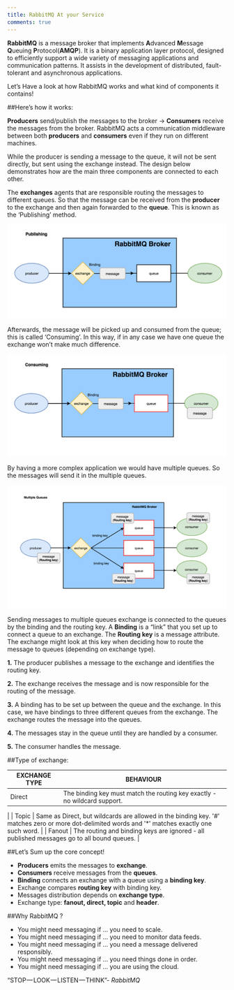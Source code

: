 ```yaml
---
title: RabbitMQ At your Service
comments: true  
---  
```

  
**RabbitMQ** is a message broker that implements **A**dvanced **M**essage **Q**ueuing **P**rotocol(**AMQP**). It is a binary application layer protocol, designed to efficiently support a wide variety of messaging applications and communication patterns. It assists in the development of distributed, fault-tolerant and asynchronous applications.

  
Let’s Have a look at how RabbitMQ works and what kind of components it contains!


  

##Here’s how it works:  

**Producers** send/publish the messages to the broker -> **Consumers** receive the messages from the broker. RabbitMQ acts a communication middleware between both **producers** and **consumers** even if they run on different machines.

 
 While the producer is sending a message to the queue, it will not be sent directly, but sent using the exchange instead. The design below demonstrates how are the main three components are connected to each other.

 
 The **exchanges** agents that are responsible routing the messages to different queues. So that the message can be received from the **producer** to the exchange and then again forwarded to the **queue**. This is known as the ‘Publishing’ method.
 
![image1](img/rabbit1.png)


  
Afterwards, the message will be picked up and consumed from the queue; this is called ‘Consuming’. In this way, if in any case we have one queue the exchange won’t make much difference.
  
  
  
  ![image2](img/rabbit2.png)

 By having a more complex application we would have multiple queues. So the messages will send it in the multiple queues.
  
  
  
  
  ![image3](img/rabbit3.png)

  
  
  
Sending messages to multiple queues exchange is connected to the queues by the binding and the routing key. A **Binding** is a “link” that you set up to connect a queue to an exchange. The **Routing key** is a message attribute. The exchange might look at this key when deciding how to route the message to queues (depending on exchange type).
  
  
  **1.** The producer publishes a message to the exchange and identifies the routing key.
  
  **2.** The exchange receives the message and is now responsible for the routing of the message.
  
  **3.** A binding has to be set up between the queue and the exchange. In this case, we have bindings to three different queues from the exchange. The exchange routes the message into the queues.
  
  **4.** The messages stay in the queue until they are handled by a consumer.
  
  **5.** The consumer handles the message.
  
  
  
  ##Type of exchange:
 
  | EXCHANGE TYPE | BEHAVIOUR |
  | --- | --- |
  | Direct | The binding key must match the routing key exactly - no wildcard support.
 |
  | Topic | Same as Direct, but wildcards are allowed in the binding key. '#' matches zero or more dot-delimited words and '*' matches exactly one such word. |
  | Fanout | The routing and binding keys are ignored - all published messages go to all bound queues. |
 

 ##Let’s Sum up the core concept!

 * **Producers** emits the messages to **exchange**.
 * **Consumers** receive messages from the **queues**.
 * **Binding** connects an exchange with a queue using a **binding key**.
 * Exchange compares **routing key** with binding key.
 * Messages distribution depends on **exchange type**.
 * Exchange type: **fanout, direct, topic** and **header**.
 
 
 ##Why RabbitMQ ?

* You might need messaging if … you need to scale.
* You might need messaging if … you need to monitor data feeds.
* You might need messaging if … you need a message delivered responsibly.
* You might need messaging if … you need things done in order.
* You might need messaging if … you are using the cloud.


“STOP — LOOK — LISTEN — THINK”- _RabbitMQ_
